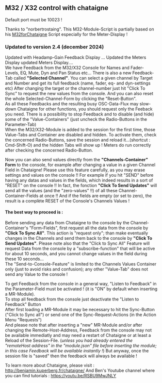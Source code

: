 ## M32 / X32 control with chataigne
Default port must be 10023 !

Thanks to "norbertrostaing". This M32-Module-Script is partially based on his [M32forChataigne](https://github.com/norbertrostaing/M32forChataigne) Script especially for the Meter-Display ! 

### Updated to version 2.4 (december 2024)   
Updated with Headamp-Gain Feedback Display ... 
Updated the Meters Display
updated Meters Display....   
We have Feedback from the M32/X32 Console for Names and Fader-Levels, EQ, Mute, Dyn and Pan Status etc... 
There is also a new Feedback-Tab called **"Selected Channel"**. You can select a given channel by Target and Number and get its full feedback (name, fader, eq- and dyn-settings etc) After changing the target or the channel-number just hit "Click To Sync" to request the new values from the console. And you can also reset the whole Selected-Channel-Form by clicking the "Reset-Button".   
As all these Feedbacks and the resulting busy OSC-Data-Flux may slow-down Chataigne for other functions, you should request only the Feeback you need. There is a possibility to stop Feedback and to disable (and hide) some of the "Value-Containers" (just uncheck the Radio-Buttons in the Parameter-Tab)   
When the M32/X32-Module is added to the session for the first time, those Value-Tabs and Container are disabled and hidden. To activate them, check the concerned Radio-Buttons, save the session and reload it...(shortcut : Cmd-Shift-O) and the hidden Tabs will show up ! 
Meters do run correctly after checking the concerned Radio-Button.

Now you can also send values directly from the **"Channels-Container" Form** to the console, for example after changing a value in a given Channel Field in Chataigne!
Please use this feature carefully, as you may erase settings and values on the console !!  For example if you hit "SEND" before having any datas and values in the fields, which indeed results in a sort of "RESET" on the console !! In fact, the fonction **"Click To Send Updates"** will send all the values (and the "zero-values" !!) of all these Channel-Container-Fields at once !! And if the fields are empty (or set to zero), the result is a complète RESET of the Console's Channels Values !     
#### The best way to proceed is :  
Before sending any data from Chataigne to the console by the Channel-Container's "Form-Fields", first request all the data from the console by **"Click To Sync All"**. This action is "request only"; than make eventually changes in the Channels and send them back to the console by **"Click To Send Updates"**.
Please note also that the "Click to Sync All" Feature will request Data from the console by a "subscribe-function" that will be active for about 10 seconds, and you cannot change values in the field during these 10 seconds...   
The "Send-to-Console-Feature" is limited to the Channels Values Container only (just to avoid risks and confusion); any other "Value-Tab" does not send any Value to the console !

To get Feedback from the console in a general way, "Listen to Feedback" in the Parameter-Field must be activated ! (it is "ON" by default when inserting a MR-Module).  
To stop all feedback from the console just deactivate the "Listen to Feedback" Button     
After first loading a MR-Module it may be necessary to hit the Sync-Button ("Click to Sync all") or send one of the Sync-Request-Actions (in the Action Menu "Requests")  
And please note that after  inserting a "new" MR-Module and/or after changing the Remote-Host-Address, Feedback from the console may not be available immediatly and may need a restart of Chataigne or at least a Reload of the Session-File. 
(*unless you had already entered the "remoteHost address" in the "module.json" file before inserting the module; in this case Feedback will be available instantly !*) But anyway, once the session file is "saved" then the feedback will always be available !   
  
To learn more about Chataigne, please visit : http://benjamin.kuperberg.fr/chataigne/
And Ben's Youtube channel where you can find tutorials : https://youtu.be/RSBU9MwJNLY
